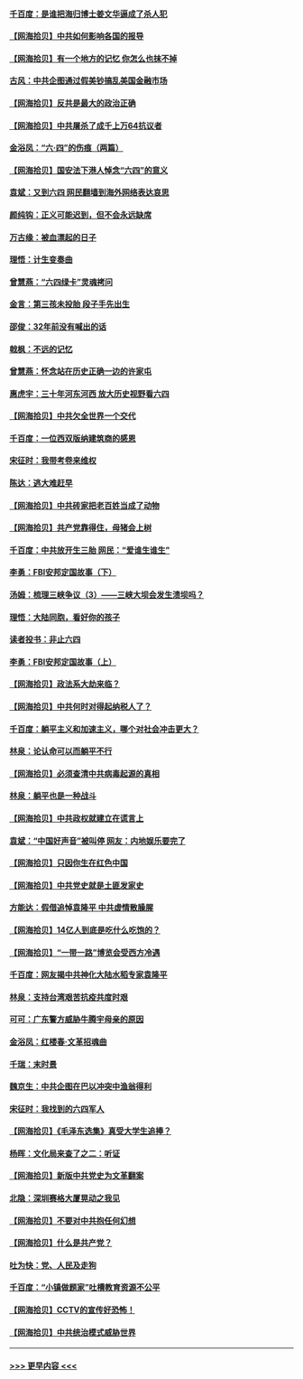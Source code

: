 #### [千百度：是谁把海归博士姜文华逼成了杀人犯](../pages/nsc993/n13015218.md?t=06112001) 
#### [【网海拾贝】中共如何影响各国的报导](../pages/nsc993/n13012599.md?t=06112001) 
#### [【网海拾贝】有一个地方的记忆 你怎么也抹不掉](../pages/nsc993/n13009802.md?t=06112001) 
#### [古风：中共企图通过假美钞搞乱美国金融市场](../pages/nsc993/n13009626.md?t=06112001) 
#### [【网海拾贝】反共是最大的政治正确](../pages/nsc993/n13007051.md?t=06112001) 
#### [【网海拾贝】中共屠杀了成千上万64抗议者](../pages/nsc993/n13002713.md?t=06112001) 
#### [金浴凤：“六·四”的伤痕（两篇）](../pages/nsc993/n13001719.md?t=06112001) 
#### [【网海拾贝】国安法下港人悼念“六四”的意义](../pages/nsc993/n13001039.md?t=06112001) 
#### [袁斌：又到六四 网民翻墙到海外网络表达哀思](../pages/nsc993/n13000995.md?t=06112001) 
#### [颜纯钩：正义可能迟到，但不会永远缺席](../pages/nsc993/n13000920.md?t=06112001) 
#### [万古缘：被血漂起的日子](../pages/nsc993/n13000914.md?t=06112001) 
#### [理悟：计生变奏曲](../pages/nsc993/n13000414.md?t=06112001) 
#### [曾慧燕：“六四绿卡”灵魂拷问](../pages/nsc993/n13000277.md?t=06112001) 
#### [金言：第三孩未投胎 段子手先出生](../pages/nsc993/n13000215.md?t=06112001) 
#### [邵俊：32年前没有喊出的话](../pages/nsc993/n13000181.md?t=06112001) 
#### [戟枫：不远的记忆](../pages/nsc993/n13000121.md?t=06112001) 
#### [曾慧燕：怀念站在历史正确一边的许家屯](../pages/nsc993/n13000073.md?t=06112001) 
#### [惠虎宇：三十年河东河西 放大历史视野看六四](../pages/nsc993/n13000018.md?t=06112001) 
#### [【网海拾贝】中共欠全世界一个交代](../pages/nsc993/n12998706.md?t=06112001) 
#### [千百度：一位西双版纳建筑商的感恩](../pages/nsc993/n12998487.md?t=06112001) 
#### [宋征时：我带考卷来维权](../pages/nsc993/n12994088.md?t=06112001) 
#### [陈达：逃大难赶早](../pages/nsc993/n12993569.md?t=06112001) 
#### [【网海拾贝】中共砖家把老百姓当成了动物](../pages/nsc993/n12993483.md?t=06112001) 
#### [【网海拾贝】共产党靠得住，母猪会上树](../pages/nsc993/n12990730.md?t=06112001) 
#### [千百度：中共放开生三胎 网民：“爱谁生谁生”](../pages/nsc993/n12990644.md?t=06112001) 
#### [李勇：FBI安邦定国故事（下）](../pages/nsc993/n12987854.md?t=06112001) 
#### [汤姆：梳理三峡争议（3）——三峡大坝会发生溃坝吗？](../pages/nsc993/n12989806.md?t=06112001) 
#### [理悟：大陆同胞，看好你的孩子](../pages/nsc993/n12989778.md?t=06112001) 
#### [读者投书：非止六四](../pages/nsc993/n12989673.md?t=06112001) 
#### [李勇：FBI安邦定国故事（上）](../pages/nsc993/n12987749.md?t=06112001) 
#### [【网海拾贝】政法系大劫来临？](../pages/nsc993/n12987596.md?t=06112001) 
#### [【网海拾贝】中共何时对得起纳税人了？](../pages/nsc993/n12985578.md?t=06112001) 
#### [千百度：躺平主义和加速主义，哪个对社会冲击更大？](../pages/nsc993/n12985512.md?t=06112001) 
#### [林泉：论认命可以而躺平不行](../pages/nsc993/n12985505.md?t=06112001) 
#### [【网海拾贝】必须查清中共病毒起源的真相](../pages/nsc993/n12984276.md?t=06112001) 
#### [林泉：躺平也是一种战斗](../pages/nsc993/n12984194.md?t=06112001) 
#### [【网海拾贝】中共政权就建立在谎言上](../pages/nsc993/n12981880.md?t=06112001) 
#### [袁斌：“中国好声音”被叫停 网友：内地娱乐要完了](../pages/nsc993/n12981826.md?t=06112001) 
#### [【网海拾贝】只因你生在红色中国](../pages/nsc993/n12979096.md?t=06112001) 
#### [【网海拾贝】中共党史就是土匪发家史](../pages/nsc993/n12976478.md?t=06112001) 
#### [方能达：假借追悼袁隆平 中共虚情散臊腥](../pages/nsc993/n12976396.md?t=06112001) 
#### [【网海拾贝】14亿人到底是吃什么吃饱的？](../pages/nsc993/n12974125.md?t=06112001) 
#### [【网海拾贝】“一带一路”博览会受西方冷遇](../pages/nsc993/n12971787.md?t=06112001) 
#### [千百度：网友揭中共神化大陆水稻专家袁隆平](../pages/nsc993/n12971733.md?t=06112001) 
#### [林泉：支持台湾艰苦抗疫共度时艰](../pages/nsc993/n12971350.md?t=06112001) 
#### [可可：广东警方威胁牛腾宇母亲的原因](../pages/nsc993/n12971100.md?t=06112001) 
#### [金浴凤：红楼春·文革招魂曲](../pages/nsc993/n12970354.md?t=06112001) 
#### [千瑞：末时景](../pages/nsc993/n12970337.md?t=06112001) 
#### [魏京生：中共企图在巴以冲突中渔翁得利](../pages/nsc993/n12970286.md?t=06112001) 
#### [宋征时：我找到的六四军人](../pages/nsc993/n12970213.md?t=06112001) 
#### [【网海拾贝】《毛泽东选集》真受大学生追捧？](../pages/nsc993/n12968779.md?t=06112001) 
#### [杨晖：文化局来查了之二：听证](../pages/nsc993/n12966528.md?t=06112001) 
#### [【网海拾贝】新版中共党史为文革翻案](../pages/nsc993/n12967526.md?t=06112001) 
#### [北隐：深圳赛格大厦晃动之我见](../pages/nsc993/n12967393.md?t=06112001) 
#### [【网海拾贝】不要对中共抱任何幻想](../pages/nsc993/n12965222.md?t=06112001) 
#### [【网海拾贝】什么是共产党？](../pages/nsc993/n12962781.md?t=06112001) 
#### [吐为快：党、人民及走狗](../pages/nsc993/n12962747.md?t=06112001) 
#### [千百度：“小镇做题家”吐槽教育资源不公平](../pages/nsc993/n12962705.md?t=06112001) 
#### [【网海拾贝】CCTV的宣传好恐怖！](../pages/nsc993/n12959984.md?t=06112001) 
#### [【网海拾贝】中共统治模式威胁世界](../pages/nsc993/n12957622.md?t=06112001) 

----
#### [ >>> 更早内容 <<< ](../indexes/nsc993-earlier.md)
